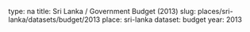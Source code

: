 type: na
title: Sri Lanka / Government Budget (2013)
slug: places/sri-lanka/datasets/budget/2013
place: sri-lanka
dataset: budget
year: 2013
